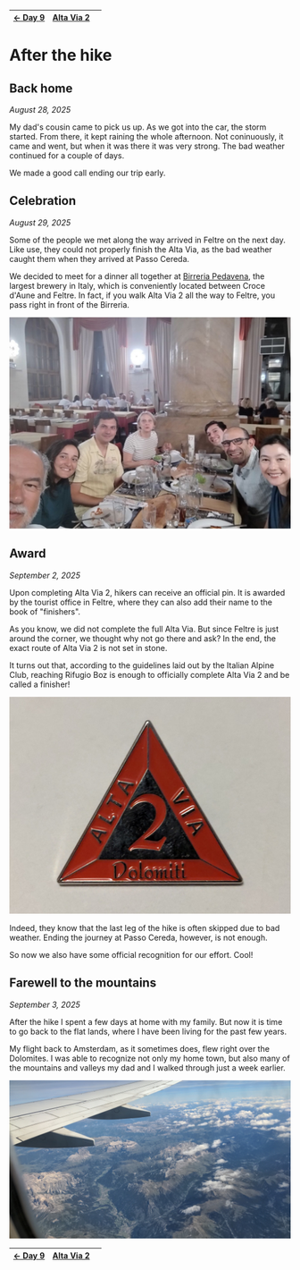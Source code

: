 <table style="width: 100%; table-layout: fixed;"> <thead> <tr>
	<th style="text-align: left"> <a href="../day9">← Day 9</a> </th>
	<th style="text-align: center"> <a href="../">Alta Via 2</a> </th>
	<th style="text-align: right"> <a href=""></a> </th>
</tr> </thead> </table>

# After the hike

## Back home

*August 28, 2025*

My dad's cousin came to pick us up. As we got into the car, the
storm started.  From there, it kept raining the whole afternoon. Not
coninuously, it came and went, but when it was there it was
very strong. The bad weather continued for a couple of days.

We made a good call ending our trip early.

## Celebration

*August 29, 2025*

Some of the people we met along the way arrived in Feltre on the next
day. Like use, they could not properly finish the Alta Via, as the bad
weather caught them when they arrived at Passo Cereda.

We decided to meet for a dinner all together at [Birreria
Pedavena](https://www.labirreriapedavena.it/), the largest brewery in
Italy, which is conveniently located between Croce d'Aune and Feltre. In
fact, if you walk Alta Via 2 all the way to Feltre, you pass right in
front of the Birreria.

![Dinner at Birreria Pedavena](../img/29-pedavena.jpg)

## Award

*September 2, 2025*

Upon completing Alta Via 2, hikers can receive an official pin. It is
awarded by the tourist office in Feltre, where they can also
add their name to the book of "finishers".

As you know, we did not complete the full Alta Via. But since Feltre is
just around the corner, we thought why not go there and ask? In the end,
the exact route of Alta Via 2 is not set in stone.

It turns out that, according to the guidelines laid out by the Italian
Alpine Club, reaching Rifugio Boz is enough to officially complete Alta
Via 2 and be called a finisher!

![The Alta Via 2 pin](../img/99-02-pin.jpg)

Indeed, they know that the last leg of the hike is often skipped due to
bad weather. Ending the journey at Passo Cereda, however, is not enough.

So now we also have some official recognition for our effort. Cool!

## Farewell to the mountains

*September 3, 2025*

After the hike I spent a few days at home with my family. But now it is
time to go back to the flat lands, where I have been living for the past
few years.

My flight back to Amsterdam, as it sometimes does, flew right over the
Dolomites. I was able to recognize not only my home town, but also many of
the mountains and valleys my dad and I walked through just a week earlier.

![The Dolomites from the plane](../img/99-03-farewell.jpg)

<table style="width: 100%; table-layout: fixed;"> <thead> <tr>
	<th style="text-align: left"> <a href="../day9">← Day 9</a> </th>
	<th style="text-align: center"> <a href="../">Alta Via 2</a> </th>
	<th style="text-align: right"> <a href=""></a> </th>
</tr> </thead> </table>






